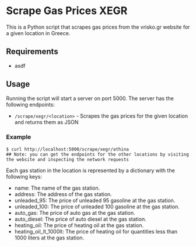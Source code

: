 # Scrape Gas Prices XEGR

This is a Python script that scrapes gas prices from the vrisko.gr website for a given location in Greece.

## Requirements
* asdf

## Usage
Running the script will start a server on port 5000. The server has the following endpoints:
* `/scrape/xegr/<location>` - Scrapes the gas prices for the given location and returns them as JSON

### Example
```
$ curl http://localhost:5000/scrape/xegr/athina
## Note: you can get the endpoints for the other locations by visiting the website and inspecting the network requests
```

Each gas station in the location is represented by a dictionary with the following keys:

* name: The name of the gas station.
* address: The address of the gas station.
* unleaded_95: The price of unleaded 95 gasoline at the gas station.
* unleaded_100: The price of unleaded 100 gasoline at the gas station.
* auto_gas: The price of auto gas at the gas station.
* auto_diesel: The price of auto diesel at the gas station.
* heating_oil: The price of heating oil at the gas station.
* heating_oil_lt_1000lt: The price of heating oil for quantities less than 1000 liters at the gas station.
